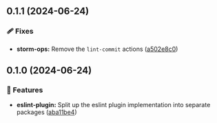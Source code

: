 ## 0.1.1 (2024-06-24)


### 🩹 Fixes

- **storm-ops:** Remove the `lint-commit` actions ([a502e8c0](https://github.com/storm-software/storm-ops/commit/a502e8c0))

## 0.1.0 (2024-06-24)


### 🚀 Features

- **eslint-plugin:** Split up the eslint plugin implementation into separate packages ([aba11be4](https://github.com/storm-software/storm-ops/commit/aba11be4))